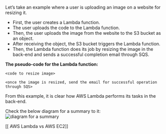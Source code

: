 Let’s take an example where a user is uploading an image on a website for resizing it.

-   First, the user creates a Lambda function.
-   The user uploads the code to the Lambda function.
-   Then, the user uploads the image from the website to the S3 bucket as an object.
-   After receiving the object, the S3 bucket triggers the Lambda function.
-   Then, the Lambda function does its job by resizing the image in the back-end and sends a successful completion email through SQS.

**The pseudo-code for the Lambda function:**

```
<code to resize image>

<once the image is resized, send the email for successful operation through SQS>
```

From this example, it is clear how AWS Lambda performs its tasks in the back-end.

Check the below diagram for a summary to it:  
![diagram for a summary](https://intellipaat.com/mediaFiles/2018/12/diagram-for-a-summary.png)

[[ AWS Lambda vs AWS EC2]]

